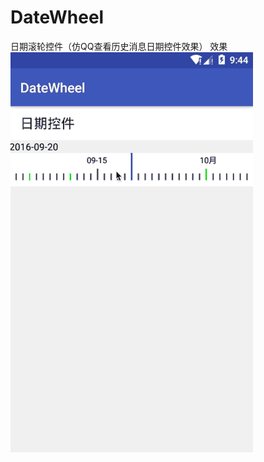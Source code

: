 # DateWheel
日期滚轮控件（仿QQ查看历史消息日期控件效果）
效果
![image](https://github.com/634069490/DateWheel/blob/master/app/src/main/res/raw/%E6%95%88%E6%9E%9C.gif)
